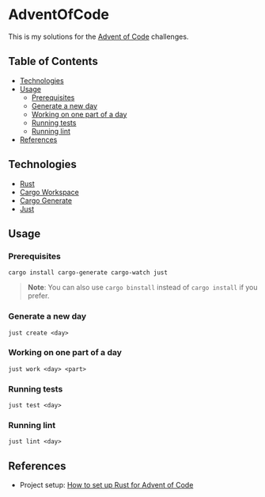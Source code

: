 # AdventOfCode

This is my solutions for the [Advent of Code](https://adventofcode.com/) challenges.

## Table of Contents

- [Technologies](#technologies)
- [Usage](#usage)
  - [Prerequisites](#prerequisites)
  - [Generate a new day](#generate-a-new-day)
  - [Working on one part of a day](#working-on-one-part-of-a-day)
  - [Running tests](#running-tests)
  - [Running lint](#running-lint)
- [References](#references)

## Technologies

- [Rust](https://www.rust-lang.org/)
- [Cargo Workspace](https://doc.rust-lang.org/book/ch14-03-cargo-workspaces.html)
- [Cargo Generate](https://cargo-generate.github.io/cargo-generate/)
- [Just](https://just.systems/man/en/)

## Usage

### Prerequisites

```shell
cargo install cargo-generate cargo-watch just
```

> **Note**: You can also use `cargo binstall` instead of `cargo install` if you prefer.

### Generate a new day

```shell
just create <day>
```

### Working on one part of a day

```shell
just work <day> <part>
```

### Running tests

```shell
just test <day>
```

### Running lint

```shell
just lint <day>
```

## References

- Project setup: [How to set up Rust for Advent of Code](https://www.youtube.com/watch?v=fEQv-cqzbPg)

